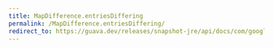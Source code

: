 ```yaml
---
title: MapDifference.entriesDiffering
permalink: /MapDifference.entriesDiffering/
redirect_to: https://guava.dev/releases/snapshot-jre/api/docs/com/google/common/collect/MapDifference.html#entriesDiffering--
---
```

